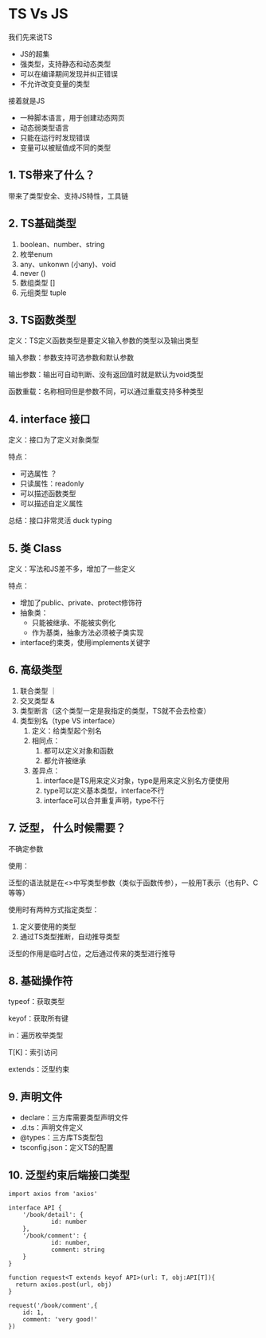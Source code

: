 # TS Vs JS

我们先来说TS

- JS的超集
- 强类型，支持静态和动态类型
- 可以在编译期间发现并纠正错误
- 不允许改变变量的类型

接着就是JS

- 一种脚本语言，用于创建动态网页
- 动态弱类型语言
- 只能在运行时发现错误
- 变量可以被赋值成不同的类型

## 1. TS带来了什么？

带来了类型安全、支持JS特性，工具链

## 2. TS基础类型

1. boolean、number、string
2. 枚举enum
3. any、unkonwn (小any)、void
4. never ()
5. 数组类型 []
6. 元组类型 tuple

## 3. TS函数类型

定义：TS定义函数类型是要定义输入参数的类型以及输出类型

输入参数：参数支持可选参数和默认参数

输出参数：输出可自动判断、没有返回值时就是默认为void类型

函数重载：名称相同但是参数不同，可以通过重载支持多种类型

## 4. interface 接口

定义：接口为了定义对象类型

特点：

- 可选属性 ？
- 只读属性：readonly
- 可以描述函数类型
- 可以描述自定义属性

总结：接口非常灵活 duck typing

## 5. 类 Class

定义：写法和JS差不多，增加了一些定义

特点：

- 增加了public、private、protect修饰符
- 抽象类：
  - 只能被继承、不能被实例化
  - 作为基类，抽象方法必须被子类实现
- interface约束类，使用implements关键字

## 6. 高级类型

1. 联合类型 ｜
2. 交叉类型  &
3. 类型断言（这个类型一定是我指定的类型，TS就不会去检查）
4. 类型别名（type VS interface）
   1. 定义：给类型起个别名
   2. 相同点：
      1. 都可以定义对象和函数
      2. 都允许被继承
   3. 差异点：
      1. interface是TS用来定义对象，type是用来定义别名方便使用
      2. type可以定义基本类型，interface不行
      3. interface可以合并重复声明，type不行

## 7. 泛型， 什么时候需要？

不确定参数

使用：

泛型的语法就是在<>中写类型参数（类似于函数传参），一般用T表示（也有P、C等等）

使用时有两种方式指定类型：

1. 定义要使用的类型
2. 通过TS类型推断，自动推导类型

泛型的作用是临时占位，之后通过传来的类型进行推导



## 8. 基础操作符

typeof：获取类型

keyof：获取所有键

in：遍历枚举类型

T[K]：索引访问

extends：泛型约束

## 9. 声明文件

- declare：三方库需要类型声明文件
- .d.ts：声明文件定义
- @types：三方库TS类型包
- tsconfig.json：定义TS的配置

## 10. 泛型约束后端接口类型

```TS
import axios from 'axios'

interface API {
	'/book/detail': {
			id: number
	},
	'/book/comment': {
			id: number,
			comment: string
	}
}

function request<T extends keyof API>(url: T, obj:API[T]){
  return axios.post(url, obj)
}

request('/book/comment',{
  	id: 1,
  	comment: 'very good!'
})
```

